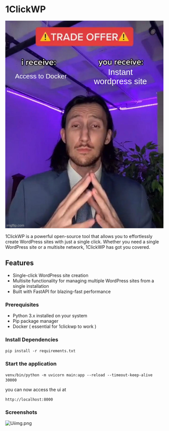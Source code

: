 # 1ClickWP

![Trade Offer](./images/trade-offer.jpg)

1ClickWP is a powerful open-source tool that allows you to effortlessly create WordPress sites with just a single click. Whether you need a single WordPress site or a multisite network, 1ClickWP has got you covered.     



## Features

- Single-click WordPress site creation
- Multisite functionality for managing multiple WordPress sites from a single installation
- Built with FastAPI for blazing-fast performance

### Prerequisites

- Python 3.x installed on your system
- Pip package manager
- Docker ( essential for 1clickwp to work )

### Install Dependencies
```pip install -r requirements.txt```

### Start the application
```
venv/bin/python -m uvicorn main:app --reload --timeout-keep-alive 30000
```
you can now access the ui at
```
http://localhost:8000
```

### Screenshots

![Ui![img.png](img.png)](./images/ui.png)
